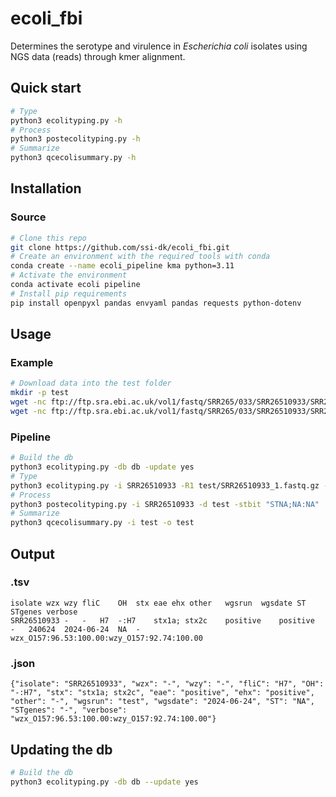 # ecoli_fbi
Determines the serotype and virulence in *Escherichia coli* isolates using NGS data (reads) through kmer alignment.

## Quick start
```bash
# Type
python3 ecolityping.py -h
# Process
python3 postecolityping.py -h
# Summarize
python3 qcecolisummary.py -h
```

## Installation
### Source
```bash
# Clone this repo
git clone https://github.com/ssi-dk/ecoli_fbi.git
# Create an environment with the required tools with conda
conda create --name ecoli_pipeline kma python=3.11
# Activate the environment
conda activate ecoli pipeline
# Install pip requirements
pip install openpyxl pandas envyaml pandas requests python-dotenv
```

## Usage
### Example
```bash
# Download data into the test folder
mkdir -p test
wget -nc ftp://ftp.sra.ebi.ac.uk/vol1/fastq/SRR265/033/SRR26510933/SRR26510933_1.fastq.gz -P test
wget -nc ftp://ftp.sra.ebi.ac.uk/vol1/fastq/SRR265/033/SRR26510933/SRR26510933_2.fastq.gz -P test

```

### Pipeline
```bash
# Build the db
python3 ecolityping.py -db db -update yes
# Type
python3 ecolityping.py -i SRR26510933 -R1 test/SRR26510933_1.fastq.gz -R2 test/SRR26510933_2.fastq.gz -db db -k /usr/bin -o test --update no
# Process
python3 postecolityping.py -i SRR26510933 -d test -stbit "STNA;NA:NA"
# Summarize
python3 qcecolisummary.py -i test -o test
```

## Output
### .tsv
```
isolate	wzx	wzy	fliC	OH	stx	eae	ehx	other	wgsrun	wgsdate	ST	STgenes	verbose
SRR26510933	-	-	H7	-:H7	stx1a; stx2c	positive	positive	-	240624	2024-06-24	NA	-	wzx_O157:96.53:100.00:wzy_O157:92.74:100.00
```
### .json
```
{"isolate": "SRR26510933", "wzx": "-", "wzy": "-", "fliC": "H7", "OH": "-:H7", "stx": "stx1a; stx2c", "eae": "positive", "ehx": "positive", "other": "-", "wgsrun": "test", "wgsdate": "2024-06-24", "ST": "NA", "STgenes": "-", "verbose": "wzx_O157:96.53:100.00:wzy_O157:92.74:100.00"}
```

## Updating the db
```bash
# Build the db
python3 ecolityping.py -db db --update yes
```
